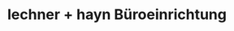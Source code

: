 ---
title: "lechner + hayn Büroeinrichtung"
url: /wuppertal/lechner-hayn-bueroeinrichtung/
shop: Möbel
---